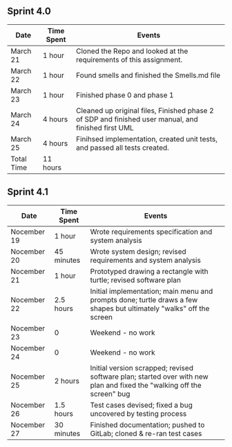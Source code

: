 ## Sprint 4.0

| Date       | Time Spent | Events
|------------|------------|--------------------
| March 21   | 1 hour     | Cloned the Repo and looked at the requirements of this assignment.
| March 22   | 1 hour     | Found smells and finished the Smells.md file
| March 23   | 1 hour     | Finished phase 0 and phase 1
| March 24   | 4 hours    | Cleaned up original files, Finished phase 2 of SDP and finished user manual, and finished first UML
| March 25   | 4 hours    | Finihsed implementation, created unit tests, and passed all tests created.
| Total Time | 11 hours   |


## Sprint 4.1

| Date        | Time Spent | Events
|-------------|------------|--------------------
| Nocember 19 | 1 hour     | Wrote requirements specification and system analysis
| Nocember 20 | 45 minutes | Wrote system design; revised requirements and system analysis
| Nocember 21 | 1 hour     | Prototyped drawing a rectangle with turtle; revised software plan
| Nocember 22 | 2.5 hours  | Initial implementation; main menu and prompts done; turtle draws a few shapes but ultimately "walks" off the screen
| Nocember 23 | 0          | Weekend - no work
| Nocember 24 | 0          | Weekend - no work
| Nocember 25 | 2 hours    | Initial version scrapped; revised software plan; started over with new plan and fixed the "walking off the screen" bug
| Nocember 26 | 1.5 hours  | Test cases devised; fixed a bug uncovered by testing process
| Nocember 27 | 30 minutes | Finished documentation; pushed to GitLab; cloned & re-ran test cases
